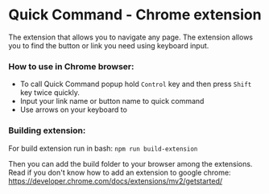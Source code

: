 # Quick Command - Chrome extension
The extension that allows you to navigate any page. The extension allows you to find the button or link you need using keyboard input.

### How to use in Chrome browser:
- To call Quick Command popup hold `Control` key and then press `Shift` key twice quickly.
- Input your link name or button name to quick command
- Use arrows on your keyboard to 

### Building extension:
For build extension run in bash:
`npm run build-extension`

Then you can add the build folder to your browser among the extensions. Read if you don't know how to add an extension to google chrome:
https://developer.chrome.com/docs/extensions/mv2/getstarted/